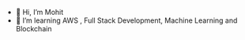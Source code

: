 - 👋 Hi, I’m Mohit
- 🌱 I’m learning AWS , Full Stack Development, Machine Learning and Blockchain 

<!---
MohitAhirwar/MohitAhirwar is a ✨ special ✨ repository because its `README.md` (this file) appears on your GitHub profile.
You can click the Preview link to take a look at your changes.
--->
